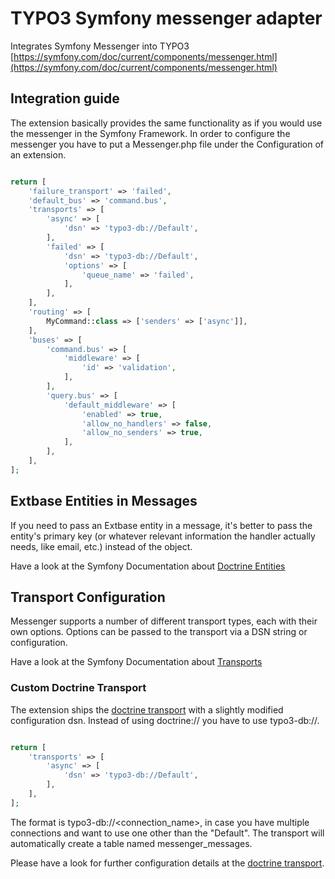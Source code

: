 # TYPO3 Symfony messenger adapter
Integrates Symfony Messenger into TYPO3
[https://symfony.com/doc/current/components/messenger.html](https://symfony.com/doc/current/components/messenger.html)

## Integration guide

The extension basically provides the same functionality as if you would use the messenger in the Symfony Framework.
In order to configure the messenger you have to put a Messenger.php file under the Configuration of an extension.

```php

return [
    'failure_transport' => 'failed',
    'default_bus' => 'command.bus',
    'transports' => [
        'async' => [
            'dsn' => 'typo3-db://Default',
        ],
        'failed' => [
            'dsn' => 'typo3-db://Default',
            'options' => [
                'queue_name' => 'failed',
            ],
        ],
    ],
    'routing' => [
        MyCommand::class => ['senders' => ['async']],
    ],
    'buses' => [
        'command.bus' => [
            'middleware' => [
                'id' => 'validation',
            ],
        ],
        'query.bus' => [
            'default_middleware' => [
                'enabled' => true,
                'allow_no_handlers' => false,
                'allow_no_senders' => true,
            ],
        ],
    ],
];

```

## Extbase Entities in Messages

If you need to pass an Extbase entity in a message, it's better to pass the entity's primary key (or whatever relevant information the handler actually needs, like email, etc.) instead of the object.

Have a look at the Symfony Documentation about [Doctrine Entities](https://symfony.com/doc/current/messenger.html#doctrine-entities-in-messages)


## Transport Configuration

Messenger supports a number of different transport types, each with their own options. Options can be passed to the transport via a DSN string or configuration.

Have a look at the Symfony Documentation about [Transports](https://symfony.com/doc/current/messenger.html#transport-configuration)

### Custom Doctrine Transport

The extension ships the [doctrine transport](https://symfony.com/doc/current/messenger.html#doctrine-transport) with a slightly modified configuration dsn.
Instead of using doctrine:// you have to use typo3-db://.

```php

return [
    'transports' => [
        'async' => [
            'dsn' => 'typo3-db://Default',
        ],
    ],
];

```

The format is typo3-db://<connection_name>, in case you have multiple connections and want to use one other than the "Default".
The transport will automatically create a table named messenger_messages.

Please have a look for further configuration details at the [doctrine transport](https://symfony.com/doc/current/messenger.html#doctrine-transport).

